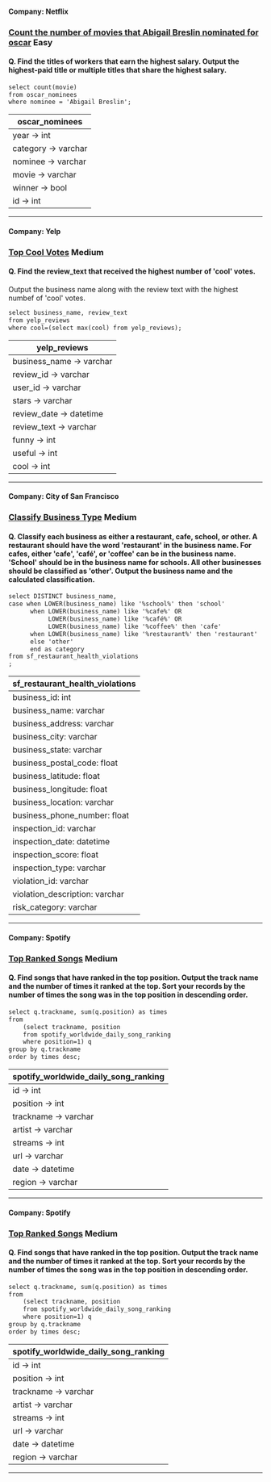 #### Company: Netflix

### [Count the number of movies that Abigail Breslin nominated for oscar](https://platform.stratascratch.com/coding/10128-count-the-number-of-movies-that-abigail-breslin-nominated-for-oscar?code_type=1) Easy

#### Q. Find the titles of workers that earn the highest salary. Output the highest-paid title or multiple titles that share the highest salary.

```diff
select count(movie)
from oscar_nominees
where nominee = 'Abigail Breslin';

```

| oscar_nominees           |
|--------------------------|
|year      ->   int        | 
|category  ->   varchar    | 
|nominee   ->   varchar    |  
|movie     ->   varchar    |
|winner    ->   bool       |
|id        ->   int        |


---

#### Company: Yelp

### [Top Cool Votes](https://platform.stratascratch.com/coding/10060-top-cool-votes?code_type=1) Medium

#### Q. Find the review_text that received the highest number of  'cool' votes.
Output the business name along with the review text with the highest numbef of 'cool' votes.

```diff
select business_name, review_text
from yelp_reviews
where cool=(select max(cool) from yelp_reviews);

```

| yelp_reviews               |
|----------------------------|
| business_name ->   varchar | 
| review_id  ->   varchar    | 
| user_id   ->   varchar     |  
| stars     ->   varchar     |
| review_date ->  datetime   |
| review_text ->  varchar    |
| funny    ->  int           |
| useful  ->  int            |
| cool   ->  int             |

---


#### Company: City of San Francisco

### [Classify Business Type](https://platform.stratascratch.com/coding/9726-classify-business-type?code_type=1) Medium

#### Q. Classify each business as either a restaurant, cafe, school, or other. A restaurant should have the word 'restaurant' in the business name. For cafes, either 'cafe', 'café', or 'coffee' can be in the business name. 'School' should be in the business name for schools. All other businesses should be classified as 'other'. Output the business name and the calculated classification.

```diff
select DISTINCT business_name,
case when LOWER(business_name) like '%school%' then 'school' 
      when LOWER(business_name) like '%cafe%' OR
           LOWER(business_name) like '%café%' OR
           LOWER(business_name) like '%coffee%' then 'cafe'
      when LOWER(business_name) like '%restaurant%' then 'restaurant'
      else 'other' 
      end as category
from sf_restaurant_health_violations
;

```

| sf_restaurant_health_violations               |
|-----------------------------------------------|
|business_id: int                               |    
|business_name: varchar                   
|business_address: varchar
|business_city: varchar
|business_state: varchar
|business_postal_code: float
|business_latitude: float
|business_longitude: float
|business_location: varchar
|business_phone_number: float
|inspection_id: varchar
|inspection_date: datetime
|inspection_score: float
|inspection_type: varchar
|violation_id: varchar
|violation_description: varchar
|risk_category: varchar

---


#### Company: Spotify

### [Top Ranked Songs](https://platform.stratascratch.com/coding/9991-top-ranked-songs?code_type=1) Medium


#### Q. Find songs that have ranked in the top position. Output the track name and the number of times it ranked at the top. Sort your records by the number of times the song was in the top position in descending order.

```diff
select q.trackname, sum(q.position) as times
from
    (select trackname, position
    from spotify_worldwide_daily_song_ranking
    where position=1) q
group by q.trackname
order by times desc;

```

| spotify_worldwide_daily_song_ranking |
|--------------------------------------|
| id          ->   int                 | 
| position    ->   int                 | 
| trackname   ->   varchar             |  
| artist      ->   varchar             |
| streams     ->   int                 |
| url         ->   varchar             |
| date        ->   datetime            |
| region      ->   varchar             |


---



#### Company: Spotify

### [Top Ranked Songs](https://platform.stratascratch.com/coding/9991-top-ranked-songs?code_type=1) Medium


#### Q. Find songs that have ranked in the top position. Output the track name and the number of times it ranked at the top. Sort your records by the number of times the song was in the top position in descending order.

```diff
select q.trackname, sum(q.position) as times
from
    (select trackname, position
    from spotify_worldwide_daily_song_ranking
    where position=1) q
group by q.trackname
order by times desc;

```

| spotify_worldwide_daily_song_ranking |
|--------------------------------------|
| id          ->   int                 | 
| position    ->   int                 | 
| trackname   ->   varchar             |  
| artist      ->   varchar             |
| streams     ->   int                 |
| url         ->   varchar             |
| date        ->   datetime            |
| region      ->   varchar             |


---
